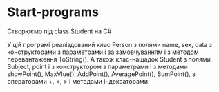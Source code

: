 # Start-programs
Створюємо під class Student на C#

У цій програмі реаліздований клас Person з полями name, sex, data з конструкторами з параметрами і за замовчуванням і з методом перевантаження ToString(). А також клас-нащадок Student з полями Subject, point і з конструктором з параметрами і  з методами showPoint(), MaxVlue(), AddPoint(), AveragePoint(), SumPoint(), з операторами +, <, > і методами індексаторами.

